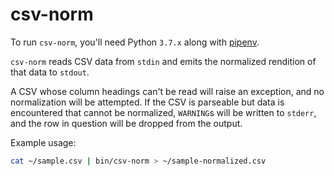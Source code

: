 # csv-norm

To run `csv-norm`, you'll need Python `3.7.x` along with
[pipenv](https://pipenv.readthedocs.io/en/latest/).

`csv-norm` reads CSV data from `stdin` and emits the normalized rendition
of that data to `stdout`.

A CSV whose column headings can't be read will raise an exception, and no
normalization will be attempted. If the CSV is parseable but data is encountered
that cannot be normalized, `WARNING`s will be written to `stderr`, and the row in
question will be dropped from the output.

Example usage:

```bash
cat ~/sample.csv | bin/csv-norm > ~/sample-normalized.csv
```
